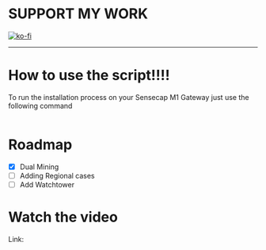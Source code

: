 # SUPPORT MY WORK
[![ko-fi](https://ko-fi.com/img/githubbutton_sm.svg)](https://ko-fi.com/R5R0IYN9V)

-------------------------------------------------------------------------------------------------------------------------------------------------

# How to use the script!!!!


To run the installation process on your Sensecap M1 Gateway just use the following command
```

```


# Roadmap

- [x] Dual Mining
- [ ] Adding Regional cases
- [ ] Add Watchtower

# Watch the video

Link: 
